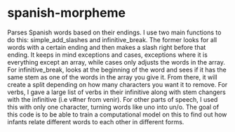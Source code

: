 # spanish-morpheme

Parses Spanish words based on their endings. I use two main functions to do this: simple_add_slashes and infinitive_break. The former looks for all words with a certain  ending and then makes a slash right before that ending. It keeps in mind exceptions and cases, exceptions where it is everything except an array, while cases only adjusts the words in the array. For infinitive_break, looks at the beginning of the word and sees if it has the same stem as one of the words in the array you give it. From there, it will create a split depending on how many characters you want it to remove. For verbs, I gave a large list of verbs in their infinitive along with stem changers with the infinitive (i.e v#ner from venir). For other parts of speech, I used this with only one character, turning words like uno into un/o. The goal of this code is to be able to train a computational model on this to find out how infants relate different words to each other in different forms.